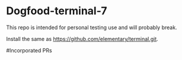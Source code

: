 # Dogfood-terminal-7

This repo is intended for personal testing use and will probably break.

Install the same as https://github.com/elementary/terminal.git.

#Incorporated PRs

